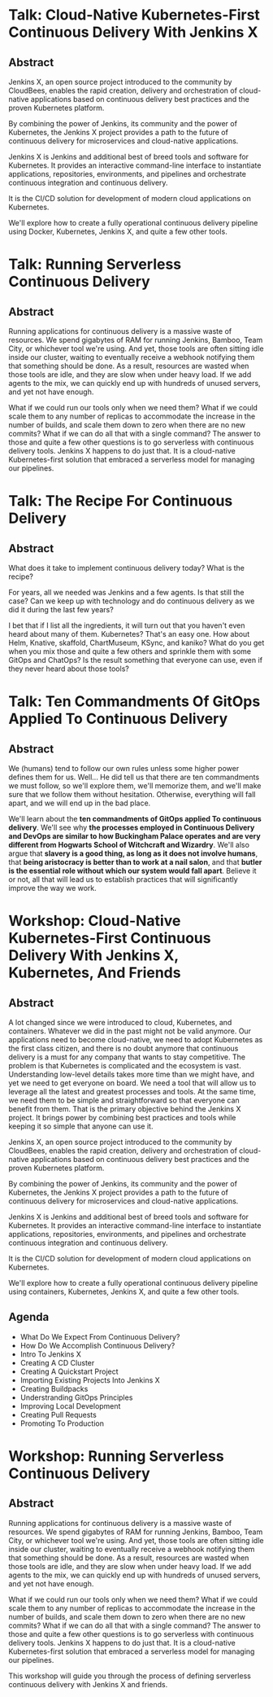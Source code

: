 # Talk: Cloud-Native Kubernetes-First Continuous Delivery With Jenkins X

## Abstract

Jenkins X, an open source project introduced to the community by CloudBees, enables the rapid creation, delivery and orchestration of cloud-native applications based on continuous delivery best practices and the proven Kubernetes platform.

By combining the power of Jenkins, its community and the power of Kubernetes, the Jenkins X project provides a path to the future of continuous delivery for microservices and cloud-native applications.

Jenkins X is Jenkins and additional best of breed tools and software for Kubernetes. It provides an interactive command-line interface to instantiate applications, repositories, environments, and pipelines and orchestrate continuous integration and continuous delivery.

It is the CI/CD solution for development of modern cloud applications on Kubernetes.

We'll explore how to create a fully operational continuous delivery pipeline using Docker, Kubernetes, Jenkins X, and quite a few other tools.

# Talk: Running Serverless Continuous Delivery

## Abstract

Running applications for continuous delivery is a massive waste of resources. We spend gigabytes of RAM for running Jenkins, Bamboo, Team City, or whichever tool we're using. And yet, those tools are often sitting idle inside our cluster, waiting to eventually receive a webhook notifying them that something should be done. As a result, resources are wasted when those tools are idle, and they are slow when under heavy load. If we add agents to the mix, we can quickly end up with hundreds of unused servers, and yet not have enough.

What if we could run our tools only when we need them? What if we could scale them to any number of replicas to accommodate the increase in the number of builds, and scale them down to zero when there are no new commits? What if we can do all that with a single command? The answer to those and quite a few other questions is to go serverless with continuous delivery tools. Jenkins X happens to do just that. It is a cloud-native Kubernetes-first solution that embraced a serverless model for managing our pipelines.

# Talk: The Recipe For Continuous Delivery

## Abstract

What does it take to implement continuous delivery today? What is the recipe?

For years, all we needed was Jenkins and a few agents. Is that still the case? Can we keep up with technology and do continuous delivery as we did it during the last few years?

I bet that if I list all the ingredients, it will turn out that you haven't even heard about many of them. Kubernetes? That's an easy one. How about Helm, Knative, skaffold, ChartMuseum, KSync, and kaniko? What do you get when you mix those and quite a few others and sprinkle them with some GitOps and ChatOps? Is the result something that everyone can use, even if they never heard about those tools?

# Talk: Ten Commandments Of GitOps Applied To Continuous Delivery

## Abstract

We (humans) tend to follow our own rules unless some higher power defines them for us. Well... He did tell us that there are ten commandments we must follow, so we'll explore them, we'll memorize them, and we'll make sure that we follow them without hesitation. Otherwise, everything will fall apart, and we will end up in the bad place.

We'll learn about the **ten commandments of GitOps applied To continuous delivery**. We'll see why **the processes employed in Continuous Delivery and DevOps are similar to how Buckingham Palace operates and are very different from Hogwarts School of Witchcraft and Wizardry**. We'll also argue that **slavery is a good thing, as long as it does not involve humans**, that **being aristocracy is better than to work at a nail salon**, and that **butler is the essential role without which our system would fall apart**. Believe it or not, all that will lead us to establish practices that will significantly improve the way we work.

# Workshop: Cloud-Native Kubernetes-First Continuous Delivery With Jenkins X, Kubernetes, And Friends

## Abstract

A lot changed since we were introduced to cloud, Kubernetes, and containers. Whatever we did in the past might not be valid anymore. Our applications need to become cloud-native, we need to adopt Kubernetes as the first class citizen, and there is no doubt anymore that continuous delivery is a must for any company that wants to stay competitive. The problem is that Kubernetes is complicated and the ecosystem is vast. Understanding low-level details takes more time than we might have, and yet we need to get everyone on board. We need a tool that will allow us to leverage all the latest and greatest processes and tools. At the same time, we need them to be simple and straightforward so that everyone can benefit from them. That is the primary objective behind the Jenkins X project. It brings power by combining best practices and tools while keeping it so simple that anyone can use it.

Jenkins X, an open source project introduced to the community by CloudBees, enables the rapid creation, delivery and orchestration of cloud-native applications based on continuous delivery best practices and the proven Kubernetes platform.

By combining the power of Jenkins, its community and the power of Kubernetes, the Jenkins X project provides a path to the future of continuous delivery for microservices and cloud-native applications.

Jenkins X is Jenkins and additional best of breed tools and software for Kubernetes. It provides an interactive command-line interface to instantiate applications, repositories, environments, and pipelines and orchestrate continuous integration and continuous delivery.

It is the CI/CD solution for development of modern cloud applications on Kubernetes.

We'll explore how to create a fully operational continuous delivery pipeline using containers, Kubernetes, Jenkins X, and quite a few other tools.

## Agenda

* What Do We Expect From Continuous Delivery?
* How Do We Accomplish Continuous Delivery?
* Intro To Jenkins X
* Creating A CD Cluster
* Creating A Quickstart Project
* Importing Existing Projects Into Jenkins X
* Creating Buildpacks
* Understranding GitOps Principles
* Improving Local Development
* Creating Pull Requests
* Promoting To Production

# Workshop: Running Serverless Continuous Delivery

## Abstract

Running applications for continuous delivery is a massive waste of resources. We spend gigabytes of RAM for running Jenkins, Bamboo, Team City, or whichever tool we're using. And yet, those tools are often sitting idle inside our cluster, waiting to eventually receive a webhook notifying them that something should be done. As a result, resources are wasted when those tools are idle, and they are slow when under heavy load. If we add agents to the mix, we can quickly end up with hundreds of unused servers, and yet not have enough.

What if we could run our tools only when we need them? What if we could scale them to any number of replicas to accommodate the increase in the number of builds, and scale them down to zero when there are no new commits? What if we can do all that with a single command? The answer to those and quite a few other questions is to go serverless with continuous delivery tools. Jenkins X happens to do just that. It is a cloud-native Kubernetes-first solution that embraced a serverless model for managing our pipelines.

This workshop will guide you through the process of defining serverless continuous delivery with Jenkins X and friends.